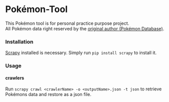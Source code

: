 # Pokémon-Tool
This Pokémon tool is for personal practice purpose project.<br/>
All Pokémon data right reserved by the [original author (Pokémon Database)](http://pokemondb.net/).

### Installation
[Scrapy](http://scrapy.org/) installed is necessary. Simply run `pip install scrapy` to install it.

### Usage

#### crawlers
Run `scrapy crawl <crawlerName> -o <outputName>.json -t json` to retrieve Pokémons data and restore as a json file.


